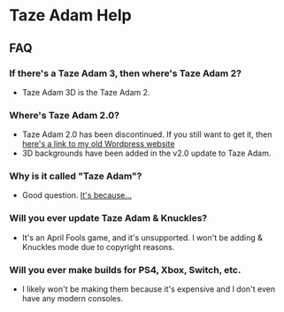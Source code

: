 # Taze Adam Help
## FAQ
### If there's a Taze Adam 3, then where's Taze Adam 2?
- Taze Adam 3D is the Taze Adam 2.

### Where's Taze Adam 2.0?
- Taze Adam 2.0 has been discontinued. If you still want to get it, then [here's a link to my old Wordpress website](https://spacechuckwastaken.wordpress.com/2022/04/26/taze-adam/)
- 3D backgrounds have been added in the v2.0 update to Taze Adam.

### Why is it called "Taze Adam"?
- Good question. [It's because...](https://www.youtube.com/watch?v=dQw4w9WgXcQ)

### Will you ever update Taze Adam & Knuckles?
- It's an April Fools game, and it's unsupported. I won't be adding & Knuckles mode due to copyright reasons.

### Will you ever make builds for PS4, Xbox, Switch, etc.
- I likely won't be making them because it's expensive and I don't even have any modern consoles.
